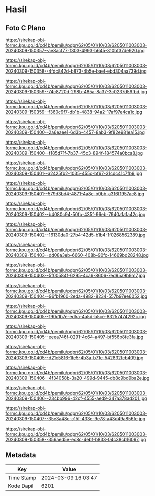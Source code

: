 # Hasil

## Foto C Plano

https://sirekap-obj-formc.kpu.go.id/cd4b/pemilu/pdpr/62/05/01/10/03/6205011003003-20240309-150357--ae8acf77-f303-4993-b645-310bf37de920.jpg

https://sirekap-obj-formc.kpu.go.id/cd4b/pemilu/pdpr/62/05/01/10/03/6205011003003-20240309-150358--4fdc842d-b873-4b5e-baef-ebd304aa739d.jpg

https://sirekap-obj-formc.kpu.go.id/cd4b/pemilu/pdpr/62/05/01/10/03/6205011003003-20240309-150359--74c8720d-298b-485a-8a37-3c0237d59fbd.jpg

https://sirekap-obj-formc.kpu.go.id/cd4b/pemilu/pdpr/62/05/01/10/03/6205011003003-20240309-150359--f360c9f7-db1b-4838-94a2-17af97e4ca1c.jpg

https://sirekap-obj-formc.kpu.go.id/cd4b/pemilu/pdpr/62/05/01/10/03/6205011003003-20240309-150400--2a6eaee1-6d3b-4457-8ab3-9f82e981ea15.jpg

https://sirekap-obj-formc.kpu.go.id/cd4b/pemilu/pdpr/62/05/01/10/03/6205011003003-20240309-150400--f185d71f-7b37-45c3-894f-184574a0bca8.jpg

https://sirekap-obj-formc.kpu.go.id/cd4b/pemilu/pdpr/62/05/01/10/03/6205011003003-20240309-150401--a2425fb2-1035-455c-bf67-31cdc41c7fb9.jpg

https://sirekap-obj-formc.kpu.go.id/cd4b/pemilu/pdpr/62/05/01/10/03/6205011003003-20240309-150401--579d3bd4-4871-4a8e-b0bb-a316f1957ac8.jpg

https://sirekap-obj-formc.kpu.go.id/cd4b/pemilu/pdpr/62/05/01/10/03/6205011003003-20240309-150402--b4080c94-50fb-435f-96eb-7940a1a1a42c.jpg

https://sirekap-obj-formc.kpu.go.id/cd4b/pemilu/pdpr/62/05/01/10/03/6205011003003-20240309-150402--16130da0-27b4-42d5-b1b4-1f0268562389.jpg

https://sirekap-obj-formc.kpu.go.id/cd4b/pemilu/pdpr/62/05/01/10/03/6205011003003-20240309-150403--dd08a3eb-6660-408b-90fc-14669bd28248.jpg

https://sirekap-obj-formc.kpu.go.id/cd4b/pemilu/pdpr/62/05/01/10/03/6205011003003-20240309-150403--5f00584f-6295-4ca6-8606-7ed95a9b9a17.jpg

https://sirekap-obj-formc.kpu.go.id/cd4b/pemilu/pdpr/62/05/01/10/03/6205011003003-20240309-150404--96fb1960-2eda-4982-8234-557b97ee6052.jpg

https://sirekap-obj-formc.kpu.go.id/cd4b/pemilu/pdpr/62/05/01/10/03/6205011003003-20240309-150405--190c1b7e-ed5a-4a5d-b5ce-83257474292c.jpg

https://sirekap-obj-formc.kpu.go.id/cd4b/pemilu/pdpr/62/05/01/10/03/6205011003003-20240309-150405--eeea746f-0291-4c64-a497-bf556b8fe3fa.jpg

https://sirekap-obj-formc.kpu.go.id/cd4b/pemilu/pdpr/62/05/01/10/03/6205011003003-20240309-150405--d21c5816-1fe5-4b3a-b71e-542832fcb409.jpg

https://sirekap-obj-formc.kpu.go.id/cd4b/pemilu/pdpr/62/05/01/10/03/6205011003003-20240309-150406--4f34058b-3a20-499d-9445-db8c9bd9ba2e.jpg

https://sirekap-obj-formc.kpu.go.id/cd4b/pemilu/pdpr/62/05/01/10/03/6205011003003-20240309-150406--234bb996-42cf-4555-aed9-347a378ad201.jpg

https://sirekap-obj-formc.kpu.go.id/cd4b/pemilu/pdpr/62/05/01/10/03/6205011003003-20240309-150407--35e3a48c-c15f-433e-9e78-a43d49a856fe.jpg

https://sirekap-obj-formc.kpu.go.id/cd4b/pemilu/pdpr/62/05/01/10/03/6205011003003-20240309-150358--356aed5e-ec8c-4ebf-b833-04c38cb16097.jpg


## Metadata

| Key        | Value               |
| ---------- | ------------------- |
| Time Stamp | 2024-03-09 16:03:47 |
| Kode Dapil | 6201                |



